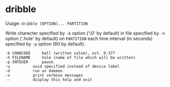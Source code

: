 # dribble

Usage: `dribble [OPTION]... PARTITION`

Write charecter specified by `-b` option ('\0' by default) in file
specified by `-h` option ('.hole' by default) on `PARTITION` each time
interval (in seconds) specified by `-p` option (60 by default).

	-b CHARCODE		ball (written value), oct. 0-377
	-h FILENAME		hole (name of file which will be written)
	-p INTEGER		pause
	-u			uuid specified instead of device label
	-d 			run as daemon
	-v			print verbose messages
	--			display this help and exit
